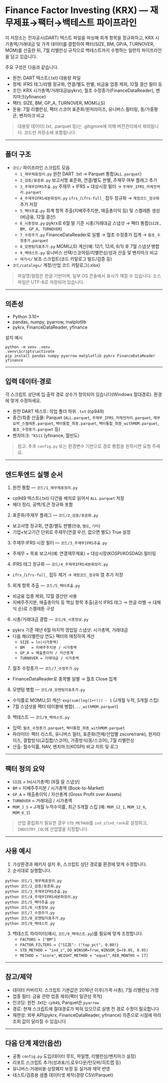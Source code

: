 ﻿# Finance Factor Investing (KRX) — 재무제표→팩터→백테스트 파이프라인

이 저장소는 전자공시(DART) 텍스트 파일을 파싱해 회계 항목을 정규화하고, KRX 시가총액/거래대금 및 가격 데이터를 결합하여 팩터(SIZE, BM, GP/A, TURNOVER, MOM)를 산출한 뒤, 7월 리밸런싱 규칙으로 백테스트까지 수행하는 일련의 파이프라인을 담고 있습니다.

주요 구성은 다음과 같습니다.
- 원천: DART 텍스트(.txt) 대용량 파일
- 정제: IFRS 태그/라벨 정규화, 연결/별도 판별, 비금융 업종 제외, 12월 결산 필터 등
- 조인: KRX 시가총액/거래대금(pykrx), 월초 수정종가(FinanceDataReader), 벤치마크(yfinance)
- 팩터: SIZE, BM, GP_A, TURNOVER, MOM(J,S)
- 운용: 7월 리밸런싱, 팩터 스코어 표준화/윈저라이즈, 유니버스 필터링, 동/가중평균, 벤치마크 비교

> 대용량 데이터(.txt, .parquet 등)는 .gitignore에 의해 버전관리에서 제외됩니다. 코드만 저장소에 포함됩니다.

---

## 폴더 구조

- `코드/` 파이프라인 스크립트 모음
  - `1_재무제표정리.py` 원천 DART .txt → Parquet 통합(`ALL.parquet`)
  - `2_검증/표준화.py` 보고서명 표준화, 연결/별도 판별, 주재무 여부 플래그 추가
  - `3_주재무IFRS추출.py` 주재무 + IFRS + 대상시장 필터 → `주재무_IFRS_자체전처리.parquet`
  - `4_주재무IFRS세분화정리.py` `ifrs_`/`ifrs-full_` 접두 정규화 → `계정코드_정규화` 추가 저장
  - `5_팩터추출.py` 회계 항목 추출(지배주주지분, 매출총이익 등) 및 스켈레톤 생성(비금융, 12월 결산)
  - `6_시총정보.py` pykrx로 6월 말 기준 시총/거래대금 스냅샷 → 팩터 통합(`SIZE, BM, GP_A, TURNOVER`)
  - `7_수정주가.py` FinanceDataReader로 일별 → 월초 수정종가 집계 → `월초_수정종가.parquet`
  - `8_모멘텀지표추가.py` MOM(J,S) 계산(예: 12/1, 12/6, 6/1) 후 7월 스냅샷 병합
  - `9_백테스트.py` 유니버스 선택/스코어링/리밸런싱/성과 산출 및 벤치마크 비교
  - `레거시/` 보조 스크립트(코드 카탈로그 빌드/검증 등)
- `코드/catalogs/` 계정/산업 코드 카탈로그(.xlsx)

> 파일명/컬럼은 한글 기반이며, 일부 OS 콘솔에서 표시가 깨질 수 있습니다. 소스 파일은 UTF-8로 저장되어 있습니다.

---

## 의존성

- Python 3.10+
- pandas, numpy, pyarrow, matplotlib
- pykrx, FinanceDataReader, yfinance

설치 예시
```
python -m venv .venv
.venv\Scripts\activate
pip install pandas numpy pyarrow matplotlib pykrx FinanceDataReader yfinance
```

---

## 입력 데이터·경로

각 스크립트 상단에 입·출력 경로 상수가 정의되어 있습니다(Windows 절대경로). 환경에 맞게 수정하세요.
- 원천 DART 텍스트: 작업 폴더 하위 `.txt` (cp949)
- 중간/최종 산출물: Parquet (`ALL.parquet`, `주재무_IFRS_자체전처리.parquet`, `재무요약_스켈레톤.parquet`, `팩터통합_최종.parquet`, `팩터통합_최종_withMOM.parquet`, `월초_수정종가.parquet` 등)
- 벤치마크: `^KS11` (yfinance, 월빈도)

> 참고: 추후 `config.py` 또는 환경변수 기반으로 경로 통합을 원하시면 요청 주세요.

---

## 엔드투엔드 실행 순서

1) 원천 통합 — `코드/1_재무제표정리.py`
- cp949 텍스트(.txt) 다건을 배치로 읽어서 `ALL.parquet` 저장
- 헤더 정리, 공백/토큰 정규화 포함

2) 표준화/주재무 플래그 — `코드/2_검증/표준화.py`
- 보고서명 정규화, 연결/별도 판별(`연결`, `별도`, `기타`)
- 기업×보고기간 단위로 주재무(연결 우선, 없으면 별도) True 설정

3) 주재무·IFRS·시장 필터 — `코드/3_주재무IFRS추출.py`
- 주재무 + 목표 보고서(예: 연결재무제표) + 대상시장(KOSPI/KOSDAQ) 필터링

4) IFRS 태그 정규화 — `코드/4_주재무IFRS세분화정리.py`
- `ifrs_`/`ifrs-full_` 접두 제거 → `계정코드_정규화` 열 추가 저장

5) 회계 항목 추출 — `코드/5_팩터추출.py`
- 비금융 업종 제외, 12월 결산만 사용
- 지배주주지분, 매출총이익 등 핵심 항목 추출(공식 IFRS 태그 → 한글 라벨 → 대체식 순)로 스켈레톤 구성

6) 시총/거래대금 결합 — `코드/6_시총정보.py`
- pykrx 기준 매년 6월 마지막 영업일 스냅샷: 시가총액, 거래대금
- 다음 해(리밸런싱 연도) 팩터와 매칭하여 계산
  - `SIZE = ln(시가총액)`
  - `BM   = 지배주주지분 / 시가총액`
  - `GP_A = 매출총이익 / 자산총계`
  - `TURNOVER = 거래대금 / 시가총액`

7) 월초 수정종가 — `코드/7_수정주가.py`
- FinanceDataReader로 종목별 일별 → 월초 Close 집계

8) 모멘텀 병합 — `코드/8_모멘텀지표추가.py`
- 수익률로 MOM(J,S) 계산: `exp(sum(log(1+r))) - 1` (J개월 누적, S개월 스킵)
- 7월 스냅샷을 팩터 테이블에 병합(`..._withMOM.parquet`)

9) 백테스트 — `코드/9_백테스트.py`
- 입력: `월초_수정종가.parquet`, `팩터통합_최종_withMOM.parquet`
- 파라미터: 팩터 리스트, 유니버스 필터, 표준화(전체/산업별 zscore/rank), 윈저라이즈, 결합방식(교집합/스코어), 가중방식(동/스코어), 7월 리밸런싱
- 산출: 월수익률, NAV, 벤치마크(KOSPI) 비교 차트 및 로그

---

## 팩터 정의 요약

- `SIZE`     = ln(시가총액) [6월 말 스냅샷]
- `BM`       = 지배주주지분 / 시가총액 (Book-to-Market)
- `GP_A`     = 매출총이익 / 자산총계 (Gross Profit over Assets)
- `TURNOVER` = 거래대금 / 시가총액
- `MOM_J_S`  = J개월 누적수익률, 최근 S개월 스킵 (예: `MOM_12_1`, `MOM_12_6`, `MOM_6_1`)

> 산업 중립화가 필요한 경우 `STD_METHOD`를 `ind_z`/`ind_rank`로 설정하고, `INDUSTRY_COL`에 산업열을 지정합니다.

---

## 사용 예시

1) 가상환경과 패키지 설치 후, 스크립트 상단 경로를 환경에 맞게 수정합니다.
2) 순서대로 실행합니다.
```
python 코드/1_재무제표정리.py
python 코드/2_검증/표준화.py
python 코드/3_주재무IFRS추출.py
python 코드/4_주재무IFRS세분화정리.py
python 코드/5_팩터추출.py
python 코드/6_시총정보.py
python 코드/7_수정주가.py
python 코드/8_모멘텀지표추가.py
python 코드/9_백테스트.py
```
3) 백테스트 파라미터(예시, `코드/9_백테스트.py`)를 필요에 맞게 조정합니다.
   - `FACTORS = ["BM"]`
   - `FACTOR_FILTERS = {"SIZE": ("top_pct", 0.80)}`
   - `STD_METHOD = "ind_z"`, `DO_WINSOR=True`, `WINSOR_Q=(0.05, 0.95)`
   - `METHOD = "score"`, `WEIGHT_METHOD = "equal"`, `REB_MONTHS = [7]`

---

## 참고/제약

- 데이터 커버리지: 스크립트 기본값은 2016년 이후(가격·시총), 7월 리밸런싱 가정
- 업종 필터: 금융 관련 업종 제외(팩터 일관성 목적)
- 인코딩: 원천 .txt는 `cp949`, Parquet은 `pyarrow`
- 경로: 현재 스크립트에 절대경로가 박혀 있으므로 실행 전 경로 수정이 필요합니다
- 재현성: 외부 API(pykrx, FinanceDataReader, yfinance) 의존으로 시점에 따라 조회 값이 달라질 수 있습니다

---

## 다음 단계 제안(옵션)

- 공통 `config.py` 도입(데이터 루트, 파일명, 리밸런싱/벤치마크 설정)
- 리포트 스크립트 추가(성과표/드로우다운/턴오버/히트맵 등)
- 유니버스·거래비용·상장폐지 보정 등 실거래 제약 반영
- 테스트/검증용 샘플 데이터셋 제작(경량 CSV/Parquet)
